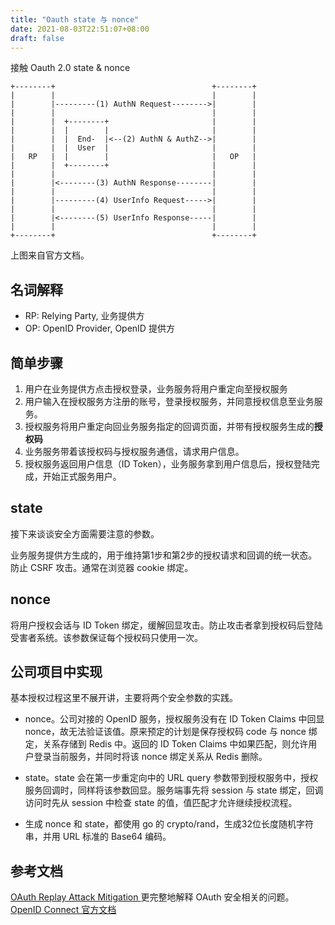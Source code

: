 ```yaml
---
title: "Oauth state 与 nonce"
date: 2021-08-03T22:51:07+08:00
draft: false
---
```

接触 Oauth 2.0 state & nonce 
<!--more-->

```
+--------+                                   +--------+
|        |                                   |        |
|        |---------(1) AuthN Request-------->|        |
|        |                                   |        |
|        |  +--------+                       |        |
|        |  |        |                       |        |
|        |  |  End-  |<--(2) AuthN & AuthZ-->|        |
|        |  |  User  |                       |        |
|   RP   |  |        |                       |   OP   |
|        |  +--------+                       |        |
|        |                                   |        |
|        |<--------(3) AuthN Response--------|        |
|        |                                   |        |
|        |---------(4) UserInfo Request----->|        |
|        |                                   |        |
|        |<--------(5) UserInfo Response-----|        |
|        |                                   |        |
+--------+                                   +--------+

```
上图来自官方文档。
## 名词解释
- RP: Relying Party, 业务提供方
- OP: OpenID Provider, OpenID 提供方


## 简单步骤
1. 用户在业务提供方点击授权登录，业务服务将用户重定向至授权服务
2. 用户输入在授权服务方注册的账号，登录授权服务，并同意授权信息至业务服务。
3. 授权服务将用户重定向回业务服务指定的回调页面，并带有授权服务生成的**授权码**
4. 业务服务带着该授权码与授权服务通信，请求用户信息。
5. 授权服务返回用户信息（ID Token），业务服务拿到用户信息后，授权登陆完成，开始正式服务用户。

## state
接下来谈谈安全方面需要注意的参数。</br>

业务服务提供方生成的，用于维持第1步和第2步的授权请求和回调的统一状态。防止 CSRF 攻击。通常在浏览器 cookie 绑定。

## nonce
将用户授权会话与 ID Token 绑定，缓解回显攻击。防止攻击者拿到授权码后登陆受害者系统。该参数保证每个授权码只使用一次。

## 公司项目中实现
基本授权过程这里不展开讲，主要将两个安全参数的实践。
- nonce。公司对接的 OpenID 服务，授权服务没有在 ID Token Claims 中回显 nonce，故无法验证该值。原来预定的计划是保存授权码 code 与 nonce 绑定，关系存储到 Redis 中。返回的 ID Token Claims 中如果匹配，则允许用户登录当前服务，并同时将该 nonce 绑定关系从 Redis 删除。

- state。state 会在第一步重定向中的 URL query 参数带到授权服务中，授权服务回调时，同样将该参数回显。服务端事先将 session 与 state 绑定，回调访问时先从 session 中检查 state 的值，值匹配才允许继续授权流程。

- 生成 nonce 和 state，都使用 go 的 crypto/rand，生成32位长度随机字符串，并用 URL 标准的 Base64 编码。

## 参考文档
[OAuth Replay Attack Mitigation ](https://medium.com/@benjamin.botto/oauth-replay-attack-mitigation-18655a62fe53)更完整地解释 OAuth 安全相关的问题。</br>
[OpenID Connect 官方文档](https://openid.net/specs/openid-connect-core-1_0.html)
